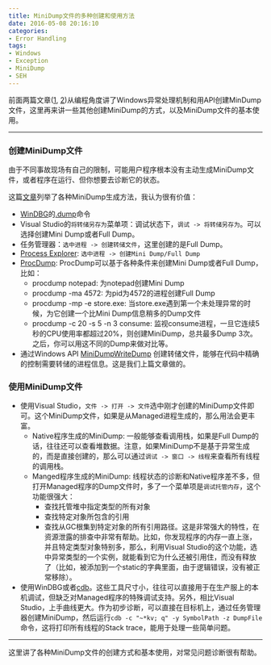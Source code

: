```yaml
---
title: MiniDump文件的多种创建和使用方法
date: 2016-05-08 20:16:10
categories:
- Error Handling
tags:
- Windows
- Exception
- MiniDump
- SEH
---
```

前面两篇文章([1](http://blog.wbscan.com/2016/05/08/StructuredExceptionHandling/), [2](http://blog.wbscan.com/2016/05/08/CreateMiniDumpWithWindowsApi/))从编程角度讲了Windows异常处理机制和用API创建MinDump文件，这里再来讲一些其他创建MiniDump的方式，以及MiniDump文件的基本使用。
<!-- more -->
***
### 创建MiniDump文件
由于不同事故现场有自己的限制，可能用户程序根本没有主动生成MiniDump文件，或者程序在运行、但你想要去诊断它的状态。

这篇[文章](http://www.wintellect.com/devcenter/jrobbins/how-to-capture-a-minidump-let-me-count-the-ways)列举了各种MiniDump生成方法，我认为很有价值：

+ [WinDBG](http://www.windbg.org/)的[.dump](https://msdn.microsoft.com/en-us/library/windows/hardware/ff562428%28v=vs.85%29.aspx)命令
+ Visual Studio的`将转储另存为`菜单项：调试状态下，`调试 -> 将转储另存为`。可以选择创建Mini Dump或者Full Dump。
+ 任务管理器：`选中进程 -> 创建转储文件`，这里创建的是Full Dump。
+ [Process Explorer](https://technet.microsoft.com/en-us/sysinternals/bb896653.aspx): `选中进程 -> 创建Mini Dump/Full Dump`
+ [ProcDump](https://technet.microsoft.com/en-us/sysinternals/dd996900.aspx): ProcDump可以基于各种条件来创建Mini Dump或者Full Dump，比如：
    - procdump notepad: 为notepad创建Mini Dump
    - procdump -ma 4572: 为pid为4572的进程创建Full Dump
    - procdump -mp -e store.exe: 当store.exe遇到第一个未处理异常的时候，为它创建一个比Mini Dump信息稍多的Dump文件
    - procdump -c 20 -s 5 -n 3 consume: 监视consume进程，一旦它连续5秒的CPU使用率都超过20%，则创建MiniDump，总共最多Dump 3次。之后，你可以用这不同的Dump来做对比等。
+ 通过Windows API [MiniDumpWriteDump](https://msdn.microsoft.com/en-us/library/ms680360.aspx) 创建转储文件，能够在代码中精确的控制需要转储的进程信息。这是我们上篇文章做的。

### 使用MiniDump文件
+ 使用Visual Studio，`文件 -> 打开 -> 文件`选中刚才创建的MiniDump文件即可。这个MiniDump文件，如果是从Managed进程生成的，那么用法会更丰富。
    - Native程序生成的MiniDump: 一般能够查看调用栈，如果是Full Dump的话，往往还可以查看堆数据。注意，如果MiniDump不是基于异常生成的，而是直接创建的，那么可以通过`调试 -> 窗口 -> 线程`来查看所有线程的调用栈。
    - Manged程序生成的MiniDump: 线程状态的诊断和Native程序差不多，但打开Managed程序的Dump文件时，多了一个菜单项是`调试托管内存`，这个功能很强大：
        + 查找托管堆中指定类型的所有对象 
        + 查找特定对象所包含的引用
        + 查找从GC根集到特定对象的所有引用路径。这是非常强大的特性，在资源泄露的排查中非常有帮助。比如，你发现程序的内存一直上涨，并且特定类型对象特别多，那么，利用Visual Studio的这个功能，选中异常类型的一个实例，就能看到它为什么还被引用住，而没有释放了（比如，被添加到一个static的字典里面，由于逻辑错误，没有被正常移除）。
+ 使用WinDBG或者[cdb](https://msdn.microsoft.com/en-us/library/windows/hardware/hh406277%28v=vs.85%29.aspx)。这些工具尺寸小，往往可以直接用于在生产服上的本机调试，但缺乏对Managed程序的特殊调试支持。另外，相比Visual Studio，上手曲线更大。作为初步诊断，可以直接在目标机上，通过任务管理器创建MiniDump，然后运行`cdb -c "~*kv; q" -y SymbolPath -z DumpFile`命令，这将打印所有线程的Stack trace，能用于处理一些简单问题。
***
这里讲了各种MiniDump文件的创建方式和基本使用，对常见问题诊断很有帮助。
